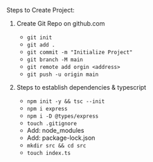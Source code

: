 Steps to Create Project:

1. Create Git Repo on github.com

   - `git init`
   - `git add .`
   - `git commit -m "Initialize Project"`
   - `git branch -M main`
   - `git remote add orgin <address>`
   - `git push -u origin main`

2. Steps to establish dependencies & typescript
   - `npm init -y && tsc --init`
   - `npm i express`
   - `npm i -D @types/express`
   - `touch .gitignore`
   - Add: node_modules
   - Add: package-lock.json
   - `mkdir src && cd src`
   - `touch index.ts`

